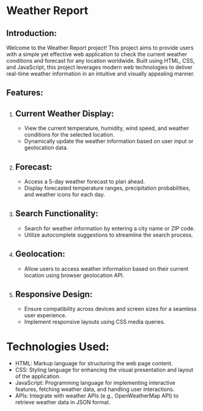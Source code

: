 # Weather Report

## Introduction:

Welcome to the Weather Report project! This project aims to provide users with a simple yet effective web application to check the current weather conditions and forecast for any location worldwide. Built using HTML, CSS, and JavaScript, this project leverages modern web technologies to deliver real-time weather information in an intuitive and visually appealing manner.

## Features:

1. ## Current Weather Display:
   - View the current temperature, humidity, wind speed, and weather conditions for the selected location.
   - Dynamically update the weather information based on user input or geolocation data.

2. ## Forecast:
   - Access a 5-day weather forecast to plan ahead.
   - Display forecasted temperature ranges, precipitation probabilities, and weather icons for each day.

3. ## Search Functionality:
   - Search for weather information by entering a city name or ZIP code.
   - Utilize autocomplete suggestions to streamline the search process.

4. ## Geolocation:
   - Allow users to access weather information based on their current location using browser geolocation API.

5. ## Responsive Design:
   - Ensure compatibility across devices and screen sizes for a seamless user experience.
   - Implement responsive layouts using CSS media queries.

# Technologies Used:


- HTML: Markup language for structuring the web page content.
- CSS: Styling language for enhancing the visual presentation and layout of the application.
- JavaScript: Programming language for implementing interactive features, fetching weather data, and handling user interactions.
- APIs: Integrate with weather APIs (e.g., OpenWeatherMap API) to retrieve weather data in JSON format.

